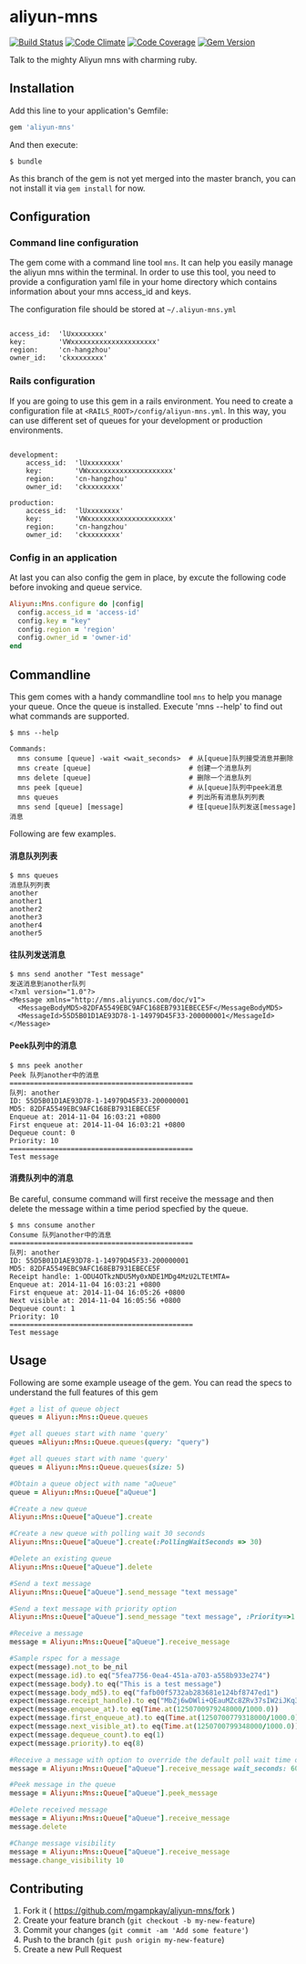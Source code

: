 # aliyun-mns
[![Build Status](https://travis-ci.org/skinnyworm/aliyun-mns.svg)](https://travis-ci.org/skinnyworm/aliyun-mns) [![Code Climate](https://codeclimate.com/github/skinnyworm/aliyun-mns.png)](https://codeclimate.com/github/skinnyworm/aliyun-mns) [![Code Coverage](https://codeclimate.com/github/skinnyworm/aliyun-mns/coverage.png)](https://codeclimate.com/github/skinnyworm/aliyun-mns) [![Gem Version](https://badge.fury.io/rb/aliyun-mns.svg)](http://badge.fury.io/rb/aliyun-mns)

Talk to the mighty Aliyun mns with charming ruby.

## Installation

Add this line to your application's Gemfile:

```ruby
gem 'aliyun-mns'
```

And then execute:

    $ bundle

As this branch of the gem is not yet merged into the master branch, you can not install it via `gem install` for now.

## Configuration

### Command line configuration

The gem come with a command line tool `mns`. It can help you easily manage the aliyun mns within the terminal. In order to use this tool, you need to provide a configuration yaml file in your home directory which contains information about your mns access_id and keys.

The configuration file should be stored at `~/.aliyun-mns.yml`

```

access_id:  'lUxxxxxxxx'
key:        'VWxxxxxxxxxxxxxxxxxxxxx'
region:     'cn-hangzhou'
owner_id:   'ckxxxxxxxx'

```


### Rails configuration

If you are going to use this gem in a rails environment. You need to create a configuration file at `<RAILS_ROOT>/config/aliyun-mns.yml`. In this way, you can use different set of queues for your development or production environments.

```

development:
	access_id:  'lUxxxxxxxx'
	key:        'VWxxxxxxxxxxxxxxxxxxxxx'
	region:     'cn-hangzhou'
	owner_id:   'ckxxxxxxxx'

production:
	access_id:  'lUxxxxxxxx'
	key:        'VWxxxxxxxxxxxxxxxxxxxxx'
	region:     'cn-hangzhou'
	owner_id:   'ckxxxxxxxx'

```

### Config in an application

At last you can also config the gem in place, by excute the following code before invoking and queue service.

```ruby
Aliyun::Mns.configure do |config|
  config.access_id = 'access-id'
  config.key = "key"
  config.region = 'region'
  config.owner_id = 'owner-id'
end
```


## Commandline

This gem comes with a handy commandline tool `mns` to help you manage your queue. Once the queue is installed. Execute 'mns --help' to find out what commands are supported.

```
$ mns --help

Commands:
  mns consume [queue] -wait <wait_seconds>  # 从[queue]队列接受消息并删除
  mns create [queue]                        # 创建一个消息队列
  mns delete [queue]                        # 删除一个消息队列
  mns peek [queue]                          # 从[queue]队列中peek消息
  mns queues                                # 列出所有消息队列列表
  mns send [queue] [message]                # 往[queue]队列发送[message]消息
```

Following are few examples.

#### 消息队列列表

```
$ mns queues
消息队列列表
another
another1
another2
another3
another4
another5
```

#### 往队列发送消息

```
$ mns send another "Test message"
发送消息到another队列
<?xml version="1.0"?>
<Message xmlns="http://mns.aliyuncs.com/doc/v1">
  <MessageBodyMD5>82DFA5549EBC9AFC168EB7931EBECE5F</MessageBodyMD5>
  <MessageId>55D5B01D1AE93D78-1-14979D45F33-200000001</MessageId>
</Message>
```

#### Peek队列中的消息
 ```
$ mns peek another
Peek 队列another中的消息
=============================================
队列: another
ID: 55D5B01D1AE93D78-1-14979D45F33-200000001
MD5: 82DFA5549EBC9AFC168EB7931EBECE5F
Enqueue at: 2014-11-04 16:03:21 +0800
First enqueue at: 2014-11-04 16:03:21 +0800
Dequeue count: 0
Priority: 10
=============================================
Test message
```


#### 消费队列中的消息

Be careful, consume command will first receive the message and then delete the message within a time period specfied by the queue.

 ```
$ mns consume another
Consume 队列another中的消息
=============================================
队列: another
ID: 55D5B01D1AE93D78-1-14979D45F33-200000001
MD5: 82DFA5549EBC9AFC168EB7931EBECE5F
Receipt handle: 1-ODU4OTkzNDU5My0xNDE1MDg4MzU2LTEtMTA=
Enqueue at: 2014-11-04 16:03:21 +0800
First enqueue at: 2014-11-04 16:05:26 +0800
Next visible at: 2014-11-04 16:05:56 +0800
Dequeue count: 1
Priority: 10
=============================================
Test message
```



## Usage

Following are some example useage of the gem. You can read the specs to understand the full features of this gem

```ruby
#get a list of queue object
queues = Aliyun::Mns::Queue.queues

#get all queues start with name 'query'
queues =Aliyun::Mns::Queue.queues(query: "query")

#get all queues start with name 'query'
queues = Aliyun::Mns::Queue.queues(size: 5)

#Obtain a queue object with name "aQueue"
queue = Aliyun::Mns::Queue["aQueue"]

#Create a new queue
Aliyun::Mns::Queue["aQueue"].create

#Create a new queue with polling wait 30 seconds
Aliyun::Mns::Queue["aQueue"].create(:PollingWaitSeconds => 30)

#Delete an existing queue
Aliyun::Mns::Queue["aQueue"].delete

#Send a text message
Aliyun::Mns::Queue["aQueue"].send_message "text message"

#Send a text message with priority option
Aliyun::Mns::Queue["aQueue"].send_message "text message", :Priority=>1

#Receive a message
message = Aliyun::Mns::Queue["aQueue"].receive_message

#Sample rspec for a message
expect(message).not_to be_nil
expect(message.id).to eq("5fea7756-0ea4-451a-a703-a558b933e274")
expect(message.body).to eq("This is a test message")
expect(message.body_md5).to eq("fafb00f5732ab283681e124bf8747ed1")
expect(message.receipt_handle).to eq("MbZj6wDWli+QEauMZc8ZRv37sIW2iJKq3M9Mx/KSbkJ0")
expect(message.enqueue_at).to eq(Time.at(1250700979248000/1000.0))
expect(message.first_enqueue_at).to eq(Time.at(1250700779318000/1000.0))
expect(message.next_visible_at).to eq(Time.at(1250700799348000/1000.0))
expect(message.dequeue_count).to eq(1)
expect(message.priority).to eq(8)

#Receive a message with option to override the default poll wait time of the queue.
message = Aliyun::Mns::Queue["aQueue"].receive_message wait_seconds: 60

#Peek message in the queue
message = Aliyun::Mns::Queue["aQueue"].peek_message

#Delete received message
message = Aliyun::Mns::Queue["aQueue"].receive_message
message.delete

#Change message visibility
message = Aliyun::Mns::Queue["aQueue"].receive_message
message.change_visibility 10

```


## Contributing

1. Fork it ( https://github.com/mgampkay/aliyun-mns/fork )
2. Create your feature branch (`git checkout -b my-new-feature`)
3. Commit your changes (`git commit -am 'Add some feature'`)
4. Push to the branch (`git push origin my-new-feature`)
5. Create a new Pull Request

